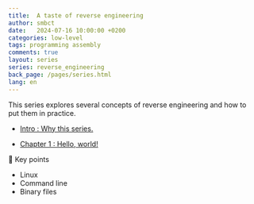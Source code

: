 ```yaml
---
title:  A taste of reverse engineering
author: smbct
date:   2024-07-16 10:00:00 +0200
categories: low-level
tags: programming assembly
comments: true
layout: series
series: reverse_engineering
back_page: /pages/series.html
lang: en
---
```


This series explores several concepts of reverse engineering and how to put them in practice.

* [Intro : Why this series.](/blog/assembly-x86-series)


* [Chapter 1 : Hello, world!](/series/reverse_engineering/pt1)

<div class="series_keypoints">
<p class="series_keypoints">🔑&nbsp;Key points</p>
<ul>
<li>Linux</li>
<li>Command line</li>
<li>Binary files</li>
</ul>
</div>
